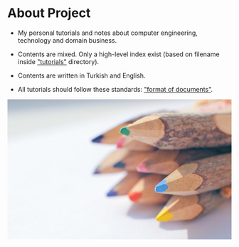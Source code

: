 # About Project
- My personal tutorials and notes about computer engineering, technology and domain business.

- Contents are mixed. Only a high-level index exist (based on filename inside ["tutorials"](./tutorials) directory).

- Contents are written in Turkish and English.

- All tutorials should follow these standards: ["format of documents"](./format_of_documents.md).

![pencil](./photo.jpg)